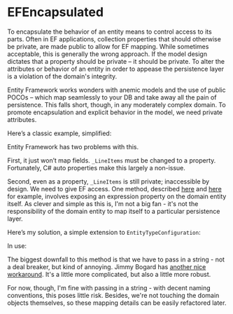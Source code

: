 # EFEncapsulated

To encapsulate the behavior of an entity means to control access to its parts. Often in EF applications, collection properties that should otherwise be private, are made public to allow for EF mapping. While sometimes acceptable, this is generally the wrong approach. If the model design dictates that a property should be private – it should be private. To alter the attributes or behavior of an entity in order to appease the persistence layer is a violation of the domain's integrity.

Entity Framework works wonders with anemic models and the use of public POCOs – which map seamlessly to your DB and take away all the pain of persistence. This falls short, though, in any moderately complex domain. To promote encapsulation and explicit behavior in the model, we need private attributes.

Here’s a classic example, simplified:

<script src="https://gist.github.com/markmillercc/dd1b2821ef651b088faa19bf150d502e.js"></script>

Entity Framework has two problems with this.

First, it just won’t map fields. <code>_LineItems</code> must be changed to a property. Fortunately, C# auto properties make this largely a non-issue.

Second, even as a property, <code>_LineItems</code> is still private; inaccessible by design. We need to give EF access. One method, described <a href="http://ardalis.com/exposing-private-collection-properties-to-entity-framework" target="_blank">here</a> and <a href="http://owencraig.com/mapping-but-not-exposing-icollections-in-entity-framework/" target="_blank">here</a> for example, involves exposing an expression property on the domain entity itself. As clever and simple as this is, I'm not a big fan - it's not the responsibility of the domain entity to map itself to a particular persistence layer. 

Here’s my solution, a simple extension to <code>EntityTypeConfiguration</code>:

<script src="https://gist.github.com/markmillercc/eae60c27ac2975919984e4ed90ae0dee.js"></script>

In use:

<script src="https://gist.github.com/markmillercc/8e8024661804d53645231047126efa6d.js"></script>

The biggest downfall to this method is that we have to pass in a string - not a deal breaker, but kind of annoying. Jimmy Bogard has <a href="https://lostechies.com/jimmybogard/2014/05/09/missing-ef-feature-workarounds-encapsulated-collections/" target="_blank">another nice workaround</a>. It's a little more complicated, but also a little more robust.

For now, though, I'm fine with passing in a string - with decent naming conventions, this poses little risk. Besides, we're not touching the domain objects themselves, so these mapping details can be easily refactored later.
